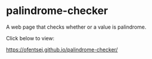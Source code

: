 # palindrome-checker
A web page that checks whether or a value is  palindrome.

Click below to view:

https://ofentsej.github.io/palindrome-checker/
